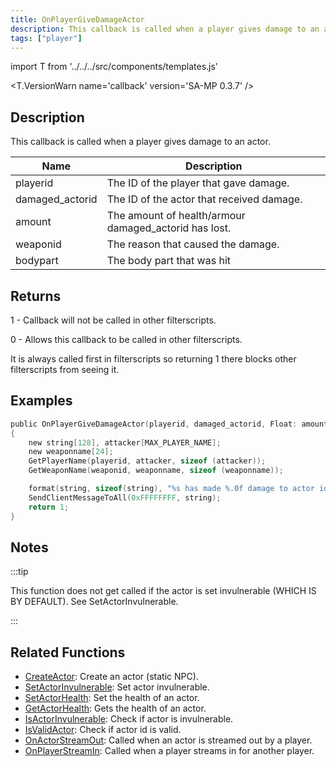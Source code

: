 ```yaml
---
title: OnPlayerGiveDamageActor
description: This callback is called when a player gives damage to an actor.
tags: ["player"]
---
```


import T from '../../../src/components/templates.js'

<T.VersionWarn name='callback' version='SA-MP 0.3.7' />

## Description

This callback is called when a player gives damage to an actor.

| Name            | Description                                           |
| --------------- | ----------------------------------------------------- |
| playerid        | The ID of the player that gave damage.                |
| damaged_actorid | The ID of the actor that received damage.             |
| amount          | The amount of health/armour damaged_actorid has lost. |
| weaponid        | The reason that caused the damage.                    |
| bodypart        | The body part that was hit                            |

## Returns

1 - Callback will not be called in other filterscripts.

0 - Allows this callback to be called in other filterscripts.

It is always called first in filterscripts so returning 1 there blocks other filterscripts from seeing it.

## Examples

```c
public OnPlayerGiveDamageActor(playerid, damaged_actorid, Float: amount, weaponid, bodypart)
{
    new string[128], attacker[MAX_PLAYER_NAME];
    new weaponname[24];
    GetPlayerName(playerid, attacker, sizeof (attacker));
    GetWeaponName(weaponid, weaponname, sizeof (weaponname));

    format(string, sizeof(string), "%s has made %.0f damage to actor id %d, weapon: %s", attacker, amount, damaged_actorid, weaponname);
    SendClientMessageToAll(0xFFFFFFFF, string);
    return 1;
}
```

## Notes

:::tip

This function does not get called if the actor is set invulnerable (WHICH IS BY DEFAULT). See SetActorInvulnerable.

:::

## Related Functions

- [CreateActor](../functions/CreateActor.md): Create an actor (static NPC).
- [SetActorInvulnerable](../functions/SetActorInvulnerable.md): Set actor invulnerable.
- [SetActorHealth](../functions/SetActorHealth.md): Set the health of an actor.
- [GetActorHealth](../functions/GetActorHealth.md): Gets the health of an actor.
- [IsActorInvulnerable](../functions/IsActorInvulnerable.md): Check if actor is invulnerable.
- [IsValidActor](../functions/IsValidActor.md): Check if actor id is valid.
- [OnActorStreamOut](OnActorStreamOut.md): Called when an actor is streamed out by a player.
- [OnPlayerStreamIn](OnPlayerStreamIn.md): Called when a player streams in for another player.
